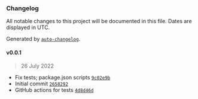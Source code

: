 ### Changelog

All notable changes to this project will be documented in this file. Dates are displayed in UTC.

Generated by [`auto-changelog`](https://github.com/CookPete/auto-changelog).

#### v0.0.1

> 26 July 2022

- Fix tests; package.json scripts [`9c02e9b`](https://github.com/onosendi/immutable-fp/commit/9c02e9b2e9e57c77a4c4ddd5ee4d2cfa6f90df12)
- Initial commit [`2658292`](https://github.com/onosendi/immutable-fp/commit/26582921c85491148edf65f4e8f2dc6fb49d8d66)
- GitHub actions for tests [`4d8d46d`](https://github.com/onosendi/immutable-fp/commit/4d8d46dcaf563788ca9204e765e11c3368fb9474)
